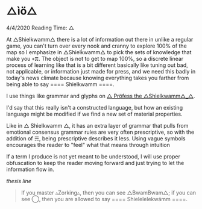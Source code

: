 # △ìö△
4/4/2020
Reading Time: △

At  △Shìelkwamm△ there is a lot of information out there
in unlike a regular game, you can't turn over every nook and cranny to explore 100% of the map so I emphasize in △Shielḱwamm△ to pick the sets of knowledge that make you  `+☴`.
The object is not to get to map 100%, so a discrete linear process of learning like that is a bit different basically like tuning out bad, not applicable, or information just made for press, and we need this badly in today's news climate because knowing everything takes you farther from being able to say  ==== Shielkwamm ====.


I use things like grammar and glyphs on [△ Pröfess the △Shìelkwamm△_△](https://github.com/Shielkwamm/one_Z-rk/wiki/).

I'd say that this really isn't a constructed language, but how an existing language might be modified if we find a new set of material properties.

Like in △ Shìelkwamm △, it has an extra layer of grammar that pulls from emotional consensus
grammar rules are very often prescriptive, so with the addition of  ☴, being prescriptive describes it less.  Using vague symbols encourages the reader to "feel" what that means through intuition

If a term I produce is not yet meant to be understood, I will use proper obfuscation to keep the reader moving forward and just trying to let the information flow in.

*thesis line*
> If you master ▵Zorking▵, then you can see △BwamBwam△; if you can see ◯, then you are allowed to say ==== Shielelelekwámm ====.